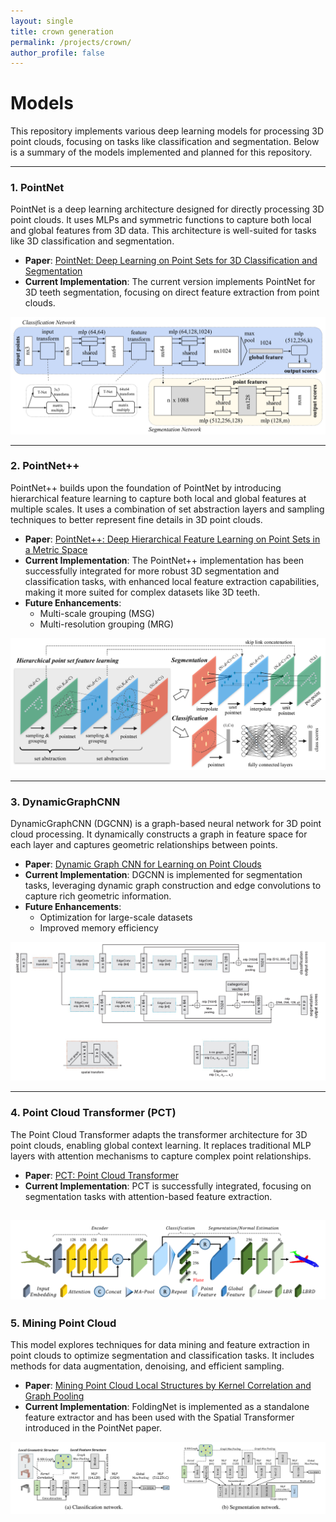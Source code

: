 ```yaml
---
layout: single
title: crown generation
permalink: /projects/crown/
author_profile: false
---
```


# Models

This repository implements various deep learning models for processing 3D point clouds, focusing on tasks like classification and segmentation. Below is a summary of the models implemented and planned for this repository.

---

### 1. PointNet
PointNet is a deep learning architecture designed for directly processing 3D point clouds. It uses MLPs and symmetric functions to capture both local and global features from 3D data. This architecture is well-suited for tasks like 3D classification and segmentation.

- **Paper**: [PointNet: Deep Learning on Point Sets for 3D Classification and Segmentation](https://arxiv.org/abs/1612.00593)
- **Current Implementation**: The current version implements PointNet for 3D teeth segmentation, focusing on direct feature extraction from point clouds.

![PointNet](/assets/3dmodel/PointNet/PointNet.png)

---

### 2. PointNet++
PointNet++ builds upon the foundation of PointNet by introducing hierarchical feature learning to capture both local and global features at multiple scales. It uses a combination of set abstraction layers and sampling techniques to better represent fine details in 3D point clouds.

- **Paper**: [PointNet++: Deep Hierarchical Feature Learning on Point Sets in a Metric Space](https://arxiv.org/abs/1706.02413)
- **Current Implementation**: The PointNet++ implementation has been successfully integrated for more robust 3D segmentation and classification tasks, with enhanced local feature extraction capabilities, making it more suited for complex datasets like 3D teeth.
- **Future Enhancements**:
  - Multi-scale grouping (MSG)
  - Multi-resolution grouping (MRG)

![PointNet++](/assets/3dmodel/PointNet/PointNetpp.png)

---

### 3. DynamicGraphCNN
DynamicGraphCNN (DGCNN) is a graph-based neural network for 3D point cloud processing. It dynamically constructs a graph in feature space for each layer and captures geometric relationships between points.

- **Paper**: [Dynamic Graph CNN for Learning on Point Clouds](https://arxiv.org/abs/1801.07829)
- **Current Implementation**: DGCNN is implemented for segmentation tasks, leveraging dynamic graph construction and edge convolutions to capture rich geometric information.
- **Future Enhancements**:
  - Optimization for large-scale datasets
  - Improved memory efficiency

![DynamicGraphCNN](/assets/3dmodel/Graphs/DynamicGraphCNN.png)

---

### 4. Point Cloud Transformer (PCT)
The Point Cloud Transformer adapts the transformer architecture for 3D point clouds, enabling global context learning. It replaces traditional MLP layers with attention mechanisms to capture complex point relationships.

- **Paper**: [PCT: Point Cloud Transformer](https://arxiv.org/abs/2012.09688)
- **Current Implementation**: PCT is successfully integrated, focusing on segmentation tasks with attention-based feature extraction.

![PCT](/assets/3dmodel/transformers/PCT/PCTArchitecture.png)
---

### 5. Mining Point Cloud
This model explores techniques for data mining and feature extraction in point clouds to optimize segmentation and classification tasks. It includes methods for data augmentation, denoising, and efficient sampling.

- **Paper**: [Mining Point Cloud Local Structures by Kernel Correlation and Graph Pooling](https://arxiv.org/pdf/1712.06760)
- **Current Implementation**: FoldingNet is implemented as a standalone feature extractor and has been used with the Spatial Transformer introduced in the PointNet paper.

![Mining Point Cloud](/assets/3dmodel/Graphs/MiningPointCloud.png)